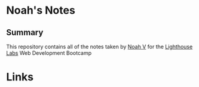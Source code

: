 # Noah's Notes

<!--
# This is an H1 header (largest)
###### This is an H6 header (smallest)
-->
<!--[Link Text](URL)-->

## Summary 

This repository contains all of the notes taken by [Noah V](https://github.com/noahvandenberg) for the [Lighthouse Labs](https://www.lighthouselabs.ca/) Web Development Bootcamp

# Links
